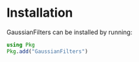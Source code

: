 # Installation

GaussianFilters can be installed by running:

```julia
using Pkg
Pkg.add("GaussianFilters")
```

